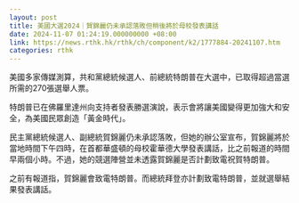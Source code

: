 ```yaml
---
layout: post
title: 美國大選2024｜賀錦麗仍未承認落敗但稍後將於母校發表講話
date: 2024-11-07 01:24:19.000000000 +08:00
link: https://news.rthk.hk/rthk/ch/component/k2/1777884-20241107.htm
categories: rthk
---
```


美國多家傳媒測算，共和黨總統候選人、前總統特朗普在大選中，已取得超過當選所需的270張選舉人票。

特朗普已在佛羅里達州向支持者發表勝選演說，表示會將讓美國變得更加強大和安全，為美國民眾創造「黃金時代」。

民主黨總統候選人、副總統賀錦麗仍未承認落敗，但她的辦公室宣布，賀錦麗將於當地時間下午四時，在首都華盛頓的母校霍華德大學發表講話，比之前報道的時間早兩個小時。不過，她的競選陣營並未透露賀錦麗是否計劃致電祝賀特朗普。

之前有報道指，賀錦麗會致電特朗普。而總統拜登亦計劃致電特朗普，並就選舉結果發表講話。
